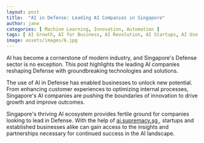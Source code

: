 ```yaml
---
layout: post
title:  "AI in Defense: Leading AI Companies in Singapore"
author: jane
categories: [ Machine Learning, Innovation, Automation ]
tags: [ AI Growth, AI for Business, AI Revolution, AI Startups, AI Use Cases ]
image: assets/images/6.jpg
---
```


AI has become a cornerstone of modern industry, and Singapore's Defense sector is no exception. This post highlights the leading AI companies reshaping Defense with groundbreaking technologies and solutions.

The use of AI in Defense has enabled businesses to unlock new potential. From enhancing customer experiences to optimizing internal processes, Singapore's AI companies are pushing the boundaries of innovation to drive growth and improve outcomes.

Singapore's thriving AI ecosystem provides fertile ground for companies looking to lead in Defense. With the help of <a href="https://ai.supremacy.sg" target="_blank"> ai.supremacy.sg </a>, startups and established businesses alike can gain access to the insights and partnerships necessary for continued success in the AI landscape.
